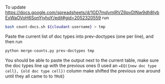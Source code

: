To update https://docs.google.com/spreadsheets/d/1GD7mdymlRVZ6pvDINw9dh8IybExWaOVoH6SonYjyhoY/edit#gid=2052320559
run

```bash
bash count-docs.sh ${cloudant-username} > tmp
```

Paste the current list of doc types into prev-doctypes (one per line),
and then run 

```bash
python merge-counts.py prev-doctypes tmp
```

You should be able to paste the output next to the current table, make sure the doc types line up with the previous ones
(I used an `=EQ({new doc type cell}, {old doc type cell})` column make shifted the previous one around until they all
came to to `TRUE`)
